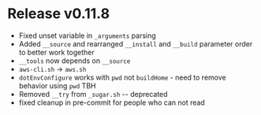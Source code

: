 # Release v0.11.8

- Fixed unset variable in `_arguments` parsing
- Added `__source` and rearranged `__install` and `__build` parameter order to better work together
- `__tools` now depends on `__source`
- `aws-cli.sh` -> `aws.sh`
- `dotEnvConfigure` works with `pwd` not `buildHome` - need to remove behavior using `pwd` TBH
- Removed `__try` from `_sugar.sh` -- deprecated
- fixed  cleanup in pre-commit for people who can not read
